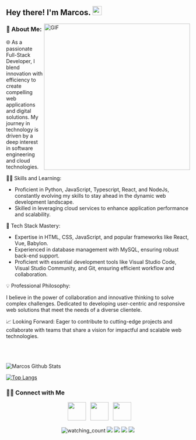 <h2> Hey there! I'm Marcos. <img src="https://github.com/souvikguria98/souvikguria98/blob/master/Hi.gif" width="25"></h2>
<img align="right" alt="GIF" src="https://media.giphy.com/media/sV58d5Y5YMWNpW0Pcj/giphy.gif" width="400"/>

<h3> 🚀 About Me:</h3>

🌐 As a passionate Full-Stack Developer, I blend innovation with efficiency to create compelling web applications and digital solutions. My journey in technology is driven by a deep interest in software engineering and cloud technologies.

👨‍💻 Skills and Learning:

- Proficient in Python, JavaScript, Typescript, React, and NodeJs, constantly evolving my skills to stay ahead in the dynamic web development landscape.
- Skilled in leveraging cloud services to enhance application performance and scalability.

🔧 Tech Stack Mastery:

- Expertise in HTML, CSS, JavaScript, and popular frameworks like React, Vue, Babylon.
- Experienced in database management with MySQL, ensuring robust back-end support.
- Proficient with essential development tools like Visual Studio Code, Visual Studio Community, and Git, ensuring efficient workflow and collaboration.

💡 Professional Philosophy:

I believe in the power of collaboration and innovative thinking to solve complex challenges.
Dedicated to developing user-centric and responsive web solutions that meet the needs of a diverse clientele.

📈 Looking Forward:
Eager to contribute to cutting-edge projects and collaborate with teams that share a vision for impactful and scalable web technologies.

<br>

</br>

<br>


<img align="center" src="https://github-readme-stats.vercel.app/api?username=MarcosPimienta&include_all_commits=true&count_private=true&show_icons=true&line_height=20&title_color=07d2f1&icon_color=07d2f1&text_color=D3D3D3&bg_color=0,000000,101819" alt="Marcos Github Stats">

</br>


[![Top Langs](https://github-readme-stats.vercel.app/api/top-langs/?username=MarcosPimienta&layout=compact&title_color=b75fa3&text_color=b75fa3&bg_color=101819)](https://github.com/MarcosPimienta/github-readme-stats)

<h3> 🤝🏻 Connect with Me </h3>

<p align="center">
&nbsp; <a href="https://twitter.com/Marcos_Pimienta" target="_blank" rel="noopener noreferrer"><img src="https://img.icons8.com/plasticine/100/000000/twitter.png" width="50" /></a>  
&nbsp; <a href="https://www.linkedin.com/in/marcospimienta/" target="_blank" rel="noopener noreferrer"><img src="https://img.icons8.com/plasticine/100/000000/linkedin.png" width="50" /></a>
&nbsp; <a href="mailto:fenix3819@gmail.com" target="_blank" rel="noopener noreferrer"><img src="https://img.icons8.com/plasticine/100/000000/gmail.png"  width="50" /></a>
</p>

 <p align="center">
  <img src="https://komarev.com/ghpvc/?username=MarcosPimienta&color=brightgreen" alt="watching_count" />
  <img src="https://img.shields.io/badge/Age-34-blue" />
  <img src="https://img.shields.io/badge/Focus-Full-stack-brightgreen" />
  <img src="https://img.shields.io/badge/Lives-Miami-success" />
  <img src="https://img.shields.io/badge/Languages-English%20%26%20Spanish-brightgreen" />
</p>
<p align="center">
